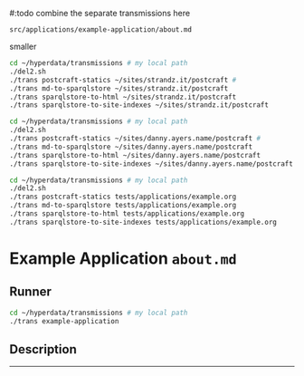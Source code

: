 #:todo combine the separate transmissions here

`src/applications/example-application/about.md`

smaller
```sh
cd ~/hyperdata/transmissions # my local path
./del2.sh
./trans postcraft-statics ~/sites/strandz.it/postcraft #
./trans md-to-sparqlstore ~/sites/strandz.it/postcraft
./trans sparqlstore-to-html ~/sites/strandz.it/postcraft
./trans sparqlstore-to-site-indexes ~/sites/strandz.it/postcraft
```


```sh
cd ~/hyperdata/transmissions # my local path
./del2.sh
./trans postcraft-statics ~/sites/danny.ayers.name/postcraft #
./trans md-to-sparqlstore ~/sites/danny.ayers.name/postcraft
./trans sparqlstore-to-html ~/sites/danny.ayers.name/postcraft
./trans sparqlstore-to-site-indexes ~/sites/danny.ayers.name/postcraft
```

```sh
cd ~/hyperdata/transmissions # my local path
./del2.sh
./trans postcraft-statics tests/applications/example.org
./trans md-to-sparqlstore tests/applications/example.org
./trans sparqlstore-to-html tests/applications/example.org
./trans sparqlstore-to-site-indexes tests/applications/example.org
```


# Example Application `about.md`

## Runner

```sh
cd ~/hyperdata/transmissions # my local path
./trans example-application
```

## Description

---
